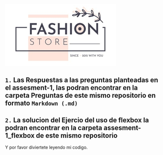 ![logo](logo.png)

## `1.` Las Respuestas a las preguntas planteadas en el assesment-1, las podran encontrar en la carpeta Preguntas de este mismo repositorio en formato `Markdown (.md)`

## `2.` La solucion del Ejercio del uso de flexbox la podran encontrar en la carpeta assesment-1_flexbox de este mismo repositorio

Y por favor diviertete leyendo mi codigo. 